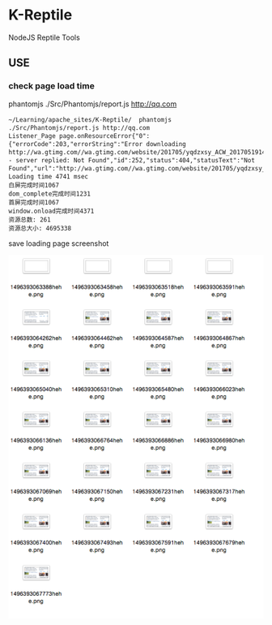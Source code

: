# K-Reptile

NodeJS Reptile Tools

## USE

### check page load time 

phantomjs ./Src/Phantomjs/report.js http://qq.com

```shell
~/Learning/apache_sites/K-Reptile/  phantomjs ./Src/Phantomjs/report.js http://qq.com
Listener_Page page.onResourceError{"0":{"errorCode":203,"errorString":"Error downloading http://wa.gtimg.com//wa.gtimg.com/website/201705/yqdzxsy_ACW_20170519145353989.swf - server replied: Not Found","id":252,"status":404,"statusText":"Not Found","url":"http://wa.gtimg.com//wa.gtimg.com/website/201705/yqdzxsy_ACW_20170519145353989.swf"}}
Loading time 4741 msec
白屏完成时间1067
dom_complete完成时间1231
首屏完成时间1067
window.onload完成时间4371
资源总数: 261
资源总大小: 4695338
```

save loading page screenshot

![image](./Static/Images/QQ-report.png)

